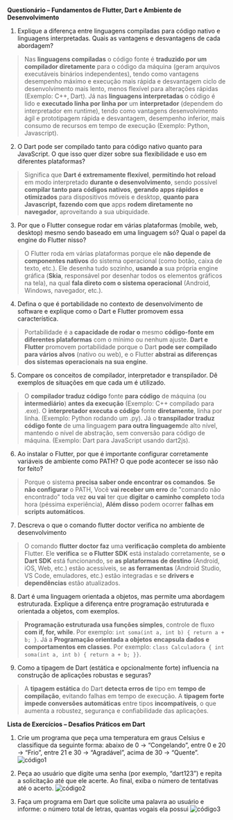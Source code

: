 **Questionário – Fundamentos de Flutter, Dart e Ambiente de Desenvolvimento**

1. Explique a diferença entre linguagens compiladas para código nativo e linguagens interpretadas. Quais as vantagens e desvantagens de cada abordagem?
> Nas **linguagens compiladas** o código fonte é **traduzido por um compilador diretamente** para o código da máquina (geram arquivos executáveis binários independentes), tendo como vantagens desempenho máximo e execução mais rápida e desvantagem ciclo de desenvolvimento mais lento, menos flexível para alterações rápidas (Exemplo: C++, Dart). Já nas **linguagens interpretadas** o código é lido e **executado linha por linha por** um **interpretador** (dependem do interpretador em runtime), tendo como vantagens desenvolvimento ágil e prototipagem rápida e desvantagem, desempenho inferior, mais consumo de recursos em tempo de execução (Exemplo: Python, Javascript).

2. O Dart pode ser compilado tanto para código nativo quanto para JavaScript. O que isso quer dizer sobre sua flexibilidade e uso em diferentes plataformas?
> Significa que **Dart é extremamente flexível**, **permitindo hot reload** em modo interpretado **durante o desenvolvimento**, sendo possível **compilar tanto para códigos nativos**, **gerando apps rápidos e otimizados** para dispositivos móveis e desktop, **quanto para Javascript, fazendo com que** apps **rodem diretamente no navegador**, aproveitando a sua ubiquidade.

3. Por que o Flutter consegue rodar em várias plataformas (mobile, web, desktop) mesmo sendo baseado em uma linguagem só? Qual o papel da engine  do Flutter nisso? 
> O Flutter roda em várias plataformas porque ele **não depende de componentes nativos** do sistema operacional (como botão, caixa de texto, etc.). Ele desenha tudo sozinho, **usando a** sua própria engine gráfica (**Skia**, responsável por desenhar todos os elementos gráficos na tela), na qual **fala direto com o sistema operacional** (Android, Windows, navegador, etc.).

4. Defina o que é portabilidade no contexto de desenvolvimento de software e explique como o Dart e Flutter promovem essa característica. 
> Portabilidade é a **capacidade de rodar o** mesmo **código-fonte em diferentes plataformas** com o mínimo ou nenhum ajuste. **Dart e Flutter** promovem portabilidade porque o Dart **pode ser compilado para vários alvos** (nativo ou web), e o Flutter **abstrai as diferenças dos sistemas operacionais na sua engine**. 

5. Compare os conceitos de compilador, interpretador e transpilador. Dê exemplos de situações em que cada um é utilizado. 
> O **compilador traduz código** fonte **para código** de máquina (ou **intermediário**) **antes da execução** (Exemplo: C++ compilado para .exe). O **interpretador executa o código** fonte **diretamente**, linha por linha. (Exemplo: Python rodando um .py). Já o **transpilador traduz código fonte** de uma linguagem **para outra linguagem**de alto nível, mantendo o nível de abstração, sem conversão para código de máquina. (Exemplo: Dart para JavaScript usando dart2js).

6. Ao instalar o Flutter, por que é importante configurar corretamente variáveis de ambiente como PATH? O que pode acontecer se isso não for feito? 
> Porque o sistema **precisa saber onde encontrar os comandos**. **Se não configurar** o PATH, Você **vai receber um erro** de "comando não encontrado" toda vez **ou vai** ter que **digitar o caminho completo** toda hora (péssima experiência), **Além disso** podem ocorrer **falhas em scripts automáticos**.

7. Descreva o que o comando flutter doctor verifica no ambiente de desenvolvimento  
> O comando **flutter doctor faz** uma **verificação completa do ambiente** Flutter. Ele **verifica** se **o Flutter SDK** está instalado corretamente, se **o Dart SDK** está funcionando, se **as plataformas de destino** (Android, iOS, Web, etc.) estão acessíveis, se **as ferramentas** (Android Studio, VS Code, emuladores, etc.) estão integradas e se **drivers e dependências** estão atualizados.

8. Dart é uma linguagem orientada a objetos, mas permite uma abordagem estruturada. Explique a diferença entre programação estruturada e orientada a objetos, com exemplos. 
>**Programação estruturada usa funções simples**, controle de fluxo **com if, for, while**. Por exemplo: ```int soma(int a, int b) { return a + b; }```. Já a **Programação orientada a objetos** **encapsula dados e comportamentos em classes**. Por exemplo: ```class Calculadora { int soma(int a, int b) { return a + b; }}```.

9. Como a tipagem de Dart (estática e opcionalmente forte) influencia na construção de aplicações robustas e seguras? 
> A **tipagem estática** do Dart **detecta erros de** tipo em **tempo de compilação**, evitando falhas em tempo de execução.
A **tipagem forte impede conversões automáticas** entre tipos **incompatíveis**, o que aumenta a robustez, segurança e confiabilidade das aplicações.

**Lista de Exercícios – Desafios Práticos em Dart**

1. Crie um programa que peça uma temperatura em graus Celsius e classifique da seguinte forma: abaixo de 0 → “Congelando”, entre 0 e 20 → “Frio”, entre 21 e 30 → “Agradável”, acima de 30 → “Quente”.
   ![código1](https://github.com/user-attachments/assets/59a63cd8-41a5-4adf-9aa1-06c01bec7369)

2. Peça ao usuário que digite uma senha (por exemplo, “dart123”) e repita a solicitação até que ele acerte. Ao final, exiba o número de tentativas até o acerto.
   ![código2](https://github.com/user-attachments/assets/0118e9c1-5597-4bc1-a330-847e8385d65a)

3. Faça um programa em Dart que solicite uma palavra ao usuário e informe: o número total de letras, quantas vogais ela possui
   ![código3](https://github.com/user-attachments/assets/8ed45d07-822c-48b7-8338-d4f36a216cd5)

 
